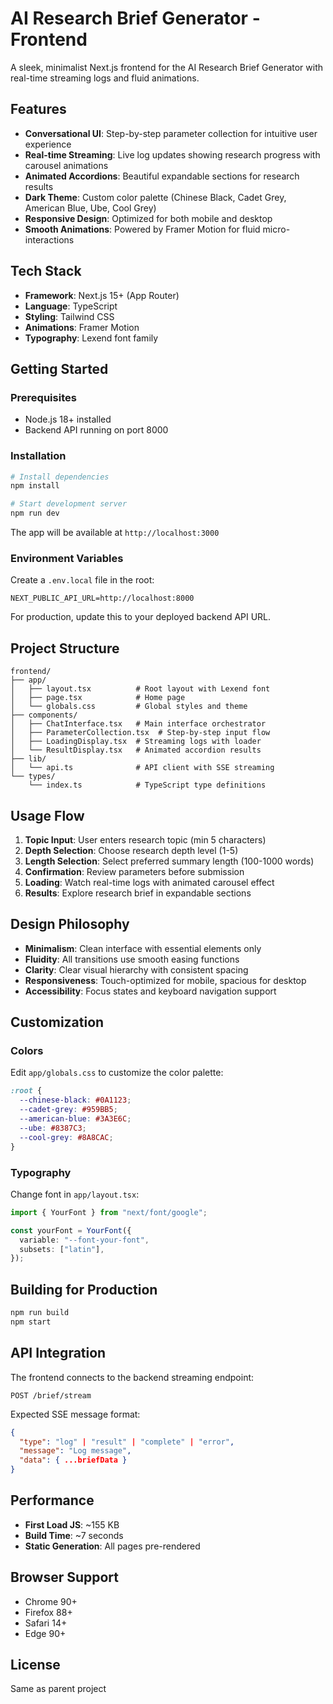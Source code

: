# AI Research Brief Generator - Frontend

A sleek, minimalist Next.js frontend for the AI Research Brief Generator with real-time streaming logs and fluid animations.

## Features

- **Conversational UI**: Step-by-step parameter collection for intuitive user experience
- **Real-time Streaming**: Live log updates showing research progress with carousel animations
- **Animated Accordions**: Beautiful expandable sections for research results
- **Dark Theme**: Custom color palette (Chinese Black, Cadet Grey, American Blue, Ube, Cool Grey)
- **Responsive Design**: Optimized for both mobile and desktop
- **Smooth Animations**: Powered by Framer Motion for fluid micro-interactions

## Tech Stack

- **Framework**: Next.js 15+ (App Router)
- **Language**: TypeScript
- **Styling**: Tailwind CSS
- **Animations**: Framer Motion
- **Typography**: Lexend font family

## Getting Started

### Prerequisites

- Node.js 18+ installed
- Backend API running on port 8000

### Installation

```bash
# Install dependencies
npm install

# Start development server
npm run dev
```

The app will be available at `http://localhost:3000`

### Environment Variables

Create a `.env.local` file in the root:

```env
NEXT_PUBLIC_API_URL=http://localhost:8000
```

For production, update this to your deployed backend API URL.

## Project Structure

```
frontend/
├── app/
│   ├── layout.tsx          # Root layout with Lexend font
│   ├── page.tsx            # Home page
│   └── globals.css         # Global styles and theme
├── components/
│   ├── ChatInterface.tsx   # Main interface orchestrator
│   ├── ParameterCollection.tsx  # Step-by-step input flow
│   ├── LoadingDisplay.tsx  # Streaming logs with loader
│   └── ResultDisplay.tsx   # Animated accordion results
├── lib/
│   └── api.ts              # API client with SSE streaming
└── types/
    └── index.ts            # TypeScript type definitions
```

## Usage Flow

1. **Topic Input**: User enters research topic (min 5 characters)
2. **Depth Selection**: Choose research depth level (1-5)
3. **Length Selection**: Select preferred summary length (100-1000 words)
4. **Confirmation**: Review parameters before submission
5. **Loading**: Watch real-time logs with animated carousel effect
6. **Results**: Explore research brief in expandable sections

## Design Philosophy

- **Minimalism**: Clean interface with essential elements only
- **Fluidity**: All transitions use smooth easing functions
- **Clarity**: Clear visual hierarchy with consistent spacing
- **Responsiveness**: Touch-optimized for mobile, spacious for desktop
- **Accessibility**: Focus states and keyboard navigation support

## Customization

### Colors

Edit `app/globals.css` to customize the color palette:

```css
:root {
  --chinese-black: #0A1123;
  --cadet-grey: #959BB5;
  --american-blue: #3A3E6C;
  --ube: #8387C3;
  --cool-grey: #8A8CAC;
}
```

### Typography

Change font in `app/layout.tsx`:

```typescript
import { YourFont } from "next/font/google";

const yourFont = YourFont({
  variable: "--font-your-font",
  subsets: ["latin"],
});
```

## Building for Production

```bash
npm run build
npm start
```

## API Integration

The frontend connects to the backend streaming endpoint:

```
POST /brief/stream
```

Expected SSE message format:

```json
{
  "type": "log" | "result" | "complete" | "error",
  "message": "Log message",
  "data": { ...briefData }
}
```

## Performance

- **First Load JS**: ~155 KB
- **Build Time**: ~7 seconds
- **Static Generation**: All pages pre-rendered

## Browser Support

- Chrome 90+
- Firefox 88+
- Safari 14+
- Edge 90+

## License

Same as parent project
